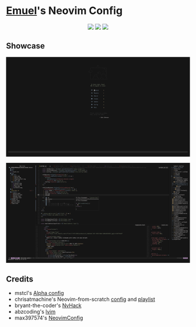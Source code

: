 # [Emuel](https://github.com/emuel-vassallo)'s Neovim Config

<p align="center">
    <a href="https://github.com/emuel-vassallo/nvim/stargazers"><img src="https://img.shields.io/github/stars/emuel-vassallo/nvim?colorA=151515&colorB=8C977D&style=for-the-badge"></a>
    <a href="https://github.com/emuel-vassallo/nvim/issues"><img src="https://img.shields.io/github/issues/emuel-vassallo/nvim?colorA=151515&colorB=B66467&style=for-the-badge"></a>
    <a href="https://github.com/emuel-vassallo/nvim/network/members"><img src="https://img.shields.io/github/forks/emuel-vassallo/nvim?colorA=151515&colorB=8DA3B9&style=for-the-badge"></a>
</p>

## Showcase

![Alpha](screenshots/nvim-alpha.png)

![Overall](screenshots/overall-preview.png)

## Credits

- mstcl's [Alpha config](https://github.com/mstcl/dotfiles/blob/main/.config/nvim/lua/configs/alpha.lua)
- chrisatmachine's Neovim-from-scratch [config](https://github.com/LunarVim/Neovim-from-scratch) and [playlist](https://www.youtube.com/watch?v=ctH-a-1eUME&list=PLhoH5vyxr6Qq41NFL4GvhFp-WLd5xzIzZ)
- bryant-the-coder's [NvHack](https://github.com/bryant-the-coder/NvHack)
- abzcoding's [lvim](https://github.com/abzcoding/lvim)
- max397574's [NeovimConfig](https://github.com/max397574/NeovimConfig)

